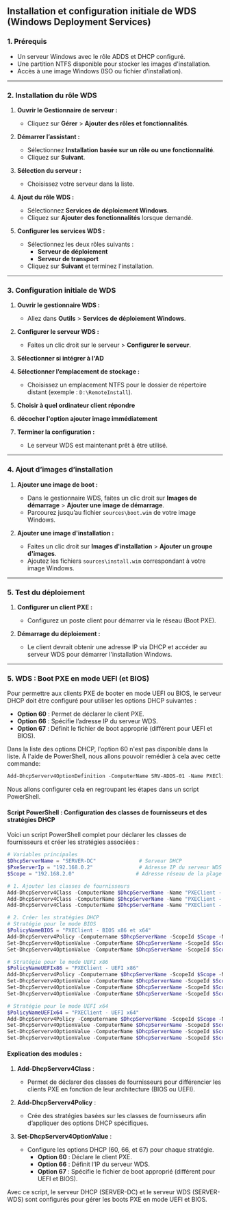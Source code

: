 ## Installation et configuration initiale de WDS (Windows Deployment Services)

### **1. Prérequis**
- Un serveur Windows avec le rôle ADDS et DHCP configuré.
- Une partition NTFS disponible pour stocker les images d'installation.
- Accès à une image Windows (ISO ou fichier d'installation).

---

### **2. Installation du rôle WDS**

1. **Ouvrir le Gestionnaire de serveur :**
   - Cliquez sur **Gérer** > **Ajouter des rôles et fonctionnalités**.

2. **Démarrer l’assistant :**
   - Sélectionnez **Installation basée sur un rôle ou une fonctionnalité**.
   - Cliquez sur **Suivant**.

3. **Sélection du serveur :**
   - Choisissez votre serveur dans la liste.

4. **Ajout du rôle WDS :**
   - Sélectionnez **Services de déploiement Windows**.
   - Cliquez sur **Ajouter des fonctionnalités** lorsque demandé.

5. **Configurer les services WDS :**
   - Sélectionnez les deux rôles suivants :
     - **Serveur de déploiement**
     - **Serveur de transport**
   - Cliquez sur **Suivant** et terminez l'installation.

---

### **3. Configuration initiale de WDS**

1. **Ouvrir le gestionnaire WDS :**
   - Allez dans **Outils** > **Services de déploiement Windows**.

2. **Configurer le serveur WDS :**
   - Faites un clic droit sur le serveur > **Configurer le serveur**.

3. **Sélectionner si intégrer à l'AD**

4. **Sélectionner l’emplacement de stockage :**
   - Choisissez un emplacement NTFS pour le dossier de répertoire distant (exemple : `D:\RemoteInstall`).

5. **Choisir à quel ordinateur client répondre**

6. **décocher l'option ajouter image immédiatement**

7. **Terminer la configuration :**
   - Le serveur WDS est maintenant prêt à être utilisé.

---

### **4. Ajout d’images d’installation**

1. **Ajouter une image de boot :**
   - Dans le gestionnaire WDS, faites un clic droit sur **Images de démarrage** > **Ajouter une image de démarrage**.
   - Parcourez jusqu’au fichier `sources\boot.wim` de votre image Windows.

2. **Ajouter une image d'installation :**
   - Faites un clic droit sur **Images d'installation** > **Ajouter un groupe d'images**.
   - Ajoutez les fichiers `sources\install.wim` correspondant à votre image Windows.

---

### **5. Test du déploiement**

1. **Configurer un client PXE :**
   - Configurez un poste client pour démarrer via le réseau (Boot PXE).

2. **Démarrage du déploiement :**
   - Le client devrait obtenir une adresse IP via DHCP et accéder au serveur WDS pour démarrer l'installation Windows.

---

### **5. WDS : Boot PXE en mode UEFI (et BIOS)**

Pour permettre aux clients PXE de booter en mode UEFI ou BIOS, le serveur DHCP doit être configuré pour utiliser les options DHCP suivantes :

- **Option 60** : Permet de déclarer le client PXE.
- **Option 66** : Spécifie l’adresse IP du serveur WDS.
- **Option 67** : Définit le fichier de boot approprié (différent pour UEFI et BIOS).

Dans la liste des options DHCP, l'option 60 n'est pas disponible dans la liste. À l'aide de PowerShell, nous allons pouvoir remédier à cela avec cette commande:
```powershell
Add-DhcpServerv4OptionDefinition -ComputerName SRV-ADDS-01 -Name PXEClient -Description "PXE Support" -OptionId 060 -Type String
```

Nous allons configurer cela en regroupant les étapes dans un script PowerShell.

#### **Script PowerShell : Configuration des classes de fournisseurs et des stratégies DHCP**

Voici un script PowerShell complet pour déclarer les classes de fournisseurs et créer les stratégies associées :

```powershell
# Variables principales
$DhcpServerName = "SERVER-DC"              # Serveur DHCP
$PxeServerIp = "192.168.0.2"               # Adresse IP du serveur WDS (SERVER-WDS)
$Scope = "192.168.2.0"                    # Adresse réseau de la plage de réseau

# 1. Ajouter les classes de fournisseurs
Add-DhcpServerv4Class -ComputerName $DhcpServerName -Name "PXEClient - UEFI x64" -Type Vendor -Data "PXEClient:Arch:00007" -Description "PXEClient:Arch:00007"
Add-DhcpServerv4Class -ComputerName $DhcpServerName -Name "PXEClient - UEFI x86" -Type Vendor -Data "PXEClient:Arch:00006" -Description "PXEClient:Arch:00006"
Add-DhcpServerv4Class -ComputerName $DhcpServerName -Name "PXEClient - BIOS x86 et x64" -Type Vendor -Data "PXEClient:Arch:00000" -Description "PXEClient:Arch:00000"

# 2. Créer les stratégies DHCP
# Stratégie pour le mode BIOS
$PolicyNameBIOS = "PXEClient - BIOS x86 et x64"
Add-DhcpServerv4Policy -Computername $DhcpServerName -ScopeId $Scope -Name $PolicyNameBIOS -Description "Options DHCP pour boot BIOS x86 et x64" -Condition Or -VendorClass EQ, "PXEClient - BIOS x86 et x64*"
Set-DhcpServerv4OptionValue -ComputerName $DhcpServerName -ScopeId $Scope -OptionId 066 -Value $PxeServerIp -PolicyName $PolicyNameBIOS
Set-DhcpServerv4OptionValue -ComputerName $DhcpServerName -ScopeId $Scope -OptionId 067 -Value boot\x64\wdsnbp.com -PolicyName $PolicyNameBIOS

# Stratégie pour le mode UEFI x86
$PolicyNameUEFIx86 = "PXEClient - UEFI x86"
Add-DhcpServerv4Policy -Computername $DhcpServerName -ScopeId $Scope -Name $PolicyNameUEFIx86 -Description "Options DHCP pour boot UEFI x86" -Condition Or -VendorClass EQ, "PXEClient - UEFI x86*"
Set-DhcpServerv4OptionValue -ComputerName $DhcpServerName -ScopeId $Scope -OptionId 060 -Value PXEClient -PolicyName $PolicyNameUEFIx86
Set-DhcpServerv4OptionValue -ComputerName $DhcpServerName -ScopeId $Scope -OptionId 066 -Value $PxeServerIp -PolicyName $PolicyNameUEFIx86
Set-DhcpServerv4OptionValue -ComputerName $DhcpServerName -ScopeId $Scope -OptionId 067 -Value boot\x86\wdsmgfw.efi -PolicyName $PolicyNameUEFIx86

# Stratégie pour le mode UEFI x64
$PolicyNameUEFIx64 = "PXEClient - UEFI x64"
Add-DhcpServerv4Policy -Computername $DhcpServerName -ScopeId $Scope -Name $PolicyNameUEFIx64 -Description "Options DHCP pour boot UEFI x64" -Condition Or -VendorClass EQ, "PXEClient - UEFI x64*"
Set-DhcpServerv4OptionValue -ComputerName $DhcpServerName -ScopeId $Scope -OptionId 060 -Value PXEClient -PolicyName $PolicyNameUEFIx64
Set-DhcpServerv4OptionValue -ComputerName $DhcpServerName -ScopeId $Scope -OptionId 066 -Value $PxeServerIp -PolicyName $PolicyNameUEFIx64
Set-DhcpServerv4OptionValue -ComputerName $DhcpServerName -ScopeId $Scope -OptionId 067 -Value boot\x64\wdsmgfw.efi -PolicyName $PolicyNameUEFIx64
```

#### **Explication des modules :**

1. **Add-DhcpServerv4Class** :
   - Permet de déclarer des classes de fournisseurs pour différencier les clients PXE en fonction de leur architecture (BIOS ou UEFI).

2. **Add-DhcpServerv4Policy** :
   - Crée des stratégies basées sur les classes de fournisseurs afin d’appliquer des options DHCP spécifiques.

3. **Set-DhcpServerv4OptionValue** :
   - Configure les options DHCP (60, 66, et 67) pour chaque stratégie.
     - **Option 60** : Déclare le client PXE.
     - **Option 66** : Définit l’IP du serveur WDS.
     - **Option 67** : Spécifie le fichier de boot approprié (différent pour UEFI et BIOS).

Avec ce script, le serveur DHCP (SERVER-DC) et le serveur WDS (SERVER-WDS) sont configurés pour gérer les boots PXE en mode UEFI et BIOS.
